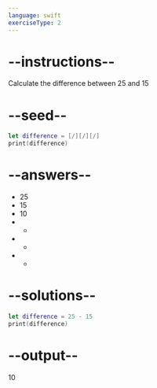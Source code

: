 ```yaml
---
language: swift
exerciseType: 2
---
```


# --instructions--

Calculate the difference between 25 and 15

# --seed--

```swift
let difference = [/][/][/]
print(difference)
```

# --answers--

- 25
- 15
- 10
-  - 
-  + 
-  * 

# --solutions--

```swift
let difference = 25 - 15
print(difference)
```

# --output--

10
